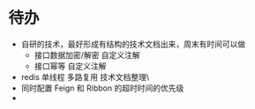 # 待办

- 自研的技术，最好形成有结构的技术文档出来，周末有时间可以做
  - 接口数据加密/解密 自定义注解
  - 接口幂等 自定义注解
- redis 单线程   多路复用 技术文档整理\
- 同时配置 Feign 和 Ribbon 的超时时间的优先级
- 

